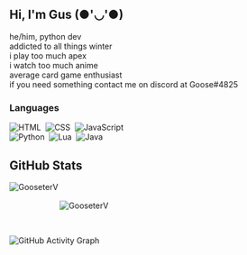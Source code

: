 
## Hi, I'm Gus (●'◡'●)

he/him, python dev
</br>
addicted to all things winter
</br>
i play too much apex
</br>
i watch too much anime
</br>
average card game enthusiast
</br>
if you need something contact me on discord at Goose#4825


### Languages

![HTML](https://img.shields.io/badge/HTML-e34c26?logo=html5&logoColor=black&style=for-the-badge)&nbsp;
![CSS](https://img.shields.io/badge/CSS-2965f1?logo=css3&logoColor=black&style=for-the-badge)&nbsp;
![JavaScript](https://img.shields.io/badge/JavaScript-f7df1e?style=for-the-badge&logo=javascript&logoColor=black&style=for-the-badge)&nbsp;
<br/>
![Python](https://img.shields.io/badge/PYTHON-4B8BBE?logo=python&logoColor=black&style=for-the-badge&style=for-the-badge)&nbsp;
![Lua](https://img.shields.io/badge/LUA-0000ff?logo=lua&logoColor=black&style=for-the-badge)&nbsp;
![Java](https://img.shields.io/badge/Java-f89820?logo=java&logoColor=black&style=for-the-badge)&nbsp;
<br/>


## GitHub Stats

<p align="left"><img align="left" src="https://github-readme-stats.vercel.app/api?username=gooseterv&show_icons=true&locale=en&layout=compact&theme=radical&count_private=true" alt="GooseterV" style="margin-bottom:25px;"/></p>

<p style="margin-top:25px;"><img align="center" src="https://github-readme-streak-stats.herokuapp.com?user=GooseterV&theme=jolly&hide_border=false&date_format=M%20j%5B%2C%20Y%5D&background=000000&border=DD1CB7&stroke=DD1CB7&fire=DD1CB7" alt="GooseterV" style="margin-top: 25px;"/></p>
 
<br />
 
![GitHub Activity Graph](https://activity-graph.herokuapp.com/graph?username=gooseterv&bg_color=000000&color=ff69b4&line=ff69b4&point=fff&area=true&hide_border=true)  




